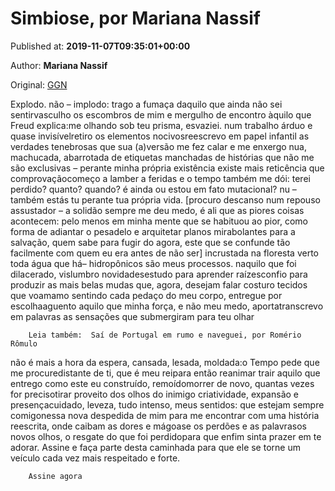 
# Simbiose, por Mariana Nassif

Published at: **2019-11-07T09:35:01+00:00**

Author: **Mariana Nassif**

Original: [GGN](https://jornalggn.com.br/literatura/simbiose/)

Explodo.
não – implodo: trago a fumaça daquilo que ainda não sei sentirvasculho os escombros de mim e mergulho de encontro àquilo que Freud explica:me olhando sob teu prisma, esvaziei.
num trabalho árduo e quase invisívelretiro os elementos nocivosreescrevo em papel infantil as verdades tenebrosas que sua (a)versão me fez calar
e me enxergo
nua, machucada, abarrotada de etiquetas manchadas de histórias que não me são exclusivas – perante minha própria existência existe mais reticência que comprovaçãocomeço a lamber a feridas e o tempo também me dói: terei perdido? quanto? quando? é ainda ou estou em fato mutacional?
nu – também estás tu perante tua própria vida.
[procuro descanso num repouso assustador – a solidão sempre me deu medo, é ali que as piores coisas acontecem: pelo menos em minha mente que se habituou ao pior, como forma de adiantar o pesadelo e arquitetar planos mirabolantes para a salvação, quem sabe para fugir do agora, este que se confunde tão facilmente com quem eu era antes de não ser]
incrustada na floresta verto toda água que há– hidropônicos são meus processos.
naquilo que foi dilacerado, vislumbro novidadesestudo para aprender raízesconfio para produzir as mais belas mudas que, agora, desejam falar
costuro tecidos que voamamo sentindo cada pedaço do meu corpo, entregue por escolhaaguento aquilo que minha força, e não meu medo, aportatranscrevo em palavras as sensações que submergiram para teu olhar

        Leia também:  Saí de Portugal em rumo e naveguei, por Romério Rômulo
      
não é mais a hora da espera, cansada, lesada, moldada:o Tempo pede que me procuredistante de ti, que é meu reipara então reanimar
trair aquilo que entrego como este eu construído, remoídomorrer de novo, quantas vezes for precisotirar proveito dos olhos do inimigo
criatividade, expansão e presençacuidado, leveza, tudo intenso, meus sentidos: que estejam sempre comigonessa nova despedida de mim para me encontrar
com uma história reescrita, onde caibam as dores e mágoase os perdões e as palavrasos novos olhos, o resgate do que foi perdidopara que enfim sinta prazer em te adorar.
Assine e faça parte desta caminhada para que ele se torne um veículo cada vez mais respeitado e forte.

        Assine agora
      
